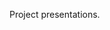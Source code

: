 <div class="important">

<div class="column_date">
<p markdown="block">



</p>
</div>

<div class="column_materials">
<p markdown="block">

Project presentations.

</p>
</div>

<div class="column_assign">
<p markdown="block">



</p>
</div>

</div>
